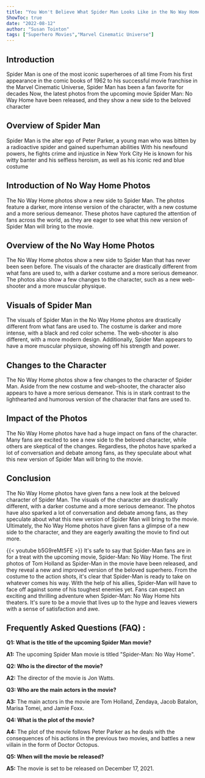 ```yaml
---
title: "You Won't Believe What Spider Man Looks Like in the No Way Home Photos!"
ShowToc: true 
date: "2022-08-12"
author: "Susan Tointon" 
tags: ["Superhero Movies","Marvel Cinematic Universe"]
---
```

## Introduction
Spider Man is one of the most iconic superheroes of all time From his first appearance in the comic books of 1962 to his successful movie franchise in the Marvel Cinematic Universe, Spider Man has been a fan favorite for decades Now, the latest photos from the upcoming movie Spider Man: No Way Home have been released, and they show a new side to the beloved character

## Overview of Spider Man
Spider Man is the alter ego of Peter Parker, a young man who was bitten by a radioactive spider and gained superhuman abilities With his newfound powers, he fights crime and injustice in New York City He is known for his witty banter and his selfless heroism, as well as his iconic red and blue costume

## Introduction of No Way Home Photos
The No Way Home photos show a new side to Spider Man. The photos feature a darker, more intense version of the character, with a new costume and a more serious demeanor. These photos have captured the attention of fans across the world, as they are eager to see what this new version of Spider Man will bring to the movie.

## Overview of the No Way Home Photos
The No Way Home photos show a new side to Spider Man that has never been seen before. The visuals of the character are drastically different from what fans are used to, with a darker costume and a more serious demeanor. The photos also show a few changes to the character, such as a new web-shooter and a more muscular physique.

## Visuals of Spider Man
The visuals of Spider Man in the No Way Home photos are drastically different from what fans are used to. The costume is darker and more intense, with a black and red color scheme. The web-shooter is also different, with a more modern design. Additionally, Spider Man appears to have a more muscular physique, showing off his strength and power.

## Changes to the Character
The No Way Home photos show a few changes to the character of Spider Man. Aside from the new costume and web-shooter, the character also appears to have a more serious demeanor. This is in stark contrast to the lighthearted and humorous version of the character that fans are used to.

## Impact of the Photos
The No Way Home photos have had a huge impact on fans of the character. Many fans are excited to see a new side to the beloved character, while others are skeptical of the changes. Regardless, the photos have sparked a lot of conversation and debate among fans, as they speculate about what this new version of Spider Man will bring to the movie.

## Conclusion
The No Way Home photos have given fans a new look at the beloved character of Spider Man. The visuals of the character are drastically different, with a darker costume and a more serious demeanor. The photos have also sparked a lot of conversation and debate among fans, as they speculate about what this new version of Spider Man will bring to the movie. Ultimately, the No Way Home photos have given fans a glimpse of a new side to the character, and they are eagerly awaiting the movie to find out more.

{{< youtube b5G9reMt5FE >}} 
It's safe to say that Spider-Man fans are in for a treat with the upcoming movie, Spider-Man: No Way Home. The first photos of Tom Holland as Spider-Man in the movie have been released, and they reveal a new and improved version of the beloved superhero. From the costume to the action shots, it's clear that Spider-Man is ready to take on whatever comes his way. With the help of his allies, Spider-Man will have to face off against some of his toughest enemies yet. Fans can expect an exciting and thrilling adventure when Spider-Man: No Way Home hits theaters. It's sure to be a movie that lives up to the hype and leaves viewers with a sense of satisfaction and awe.

## Frequently Asked Questions (FAQ) :
**Q1: What is the title of the upcoming Spider Man movie?**

**A1:** The upcoming Spider Man movie is titled "Spider-Man: No Way Home".

**Q2: Who is the director of the movie?**

**A2:** The director of the movie is Jon Watts.

**Q3: Who are the main actors in the movie?**

**A3:** The main actors in the movie are Tom Holland, Zendaya, Jacob Batalon, Marisa Tomei, and Jamie Foxx.

**Q4: What is the plot of the movie?**

**A4:** The plot of the movie follows Peter Parker as he deals with the consequences of his actions in the previous two movies, and battles a new villain in the form of Doctor Octopus.

**Q5: When will the movie be released?**

**A5:** The movie is set to be released on December 17, 2021.



